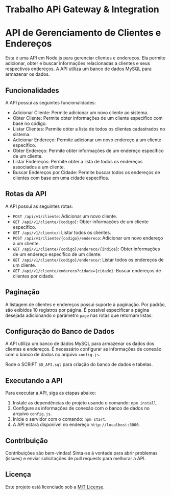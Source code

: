 
# Trabalho APi Gateway & Integration

# API de Gerenciamento de Clientes e Endereços

Esta é uma API em Node.js para gerenciar clientes e endereços. Ela permite adicionar, obter e buscar informações relacionadas a clientes e seus respectivos endereços. A API utiliza um banco de dados MySQL para armazenar os dados.

## Funcionalidades

A API possui as seguintes funcionalidades:

- Adicionar Cliente: Permite adicionar um novo cliente ao sistema.
- Obter Cliente: Permite obter informações de um cliente específico com base no código.
- Listar Clientes: Permite obter a lista de todos os clientes cadastrados no sistema.
- Adicionar Endereço: Permite adicionar um novo endereço a um cliente específico.
- Obter Endereço: Permite obter informações de um endereço específico de um cliente.
- Listar Endereços: Permite obter a lista de todos os endereços associados a um cliente.
- Buscar Endereços por Cidade: Permite buscar todos os endereços de clientes com base em uma cidade específica.

## Rotas da API

A API possui as seguintes rotas:

- `POST /api/v1/cliente`: Adicionar um novo cliente.
- `GET /api/v1/cliente/{codigo}`: Obter informações de um cliente específico.
- `GET /api/v1/cliente/`: Listar todos os clientes.
- `POST /api/v1/cliente/{codigo}/endereco`: Adicionar um novo endereço a um cliente.
- `GET /api/v1/cliente/{codigo}/endereco/{indice}`: Obter informações de um endereço específico de um cliente.
- `GET /api/v1/cliente/{codigo}/endereco/`: Listar todos os endereços de um cliente.
- `GET /api/v1/cliente/endereco?cidade={cidade}`: Buscar endereços de clientes por cidade.

## Paginação

A listagem de clientes e endereços possui suporte à paginação. Por padrão, são exibidos 10 registros por página. É possível especificar a página desejada adicionando o parâmetro `page` nas rotas que retornam listas.

## Configuração do Banco de Dados

A API utiliza um banco de dados MySQL para armazenar os dados dos clientes e endereços. É necessário configurar as informações de conexão com o banco de dados no arquivo `config.js`.

Rode o SCRIPT `BD_API.sql` para criação do banco de dados e tabelas.

## Executando a API

Para executar a API, siga as etapas abaixo:

1. Instale as dependências do projeto usando o comando: `npm install`.
2. Configure as informações de conexão com o banco de dados no arquivo `config.js`.
3. Inicie o servidor com o comando: `npm start`.
4. A API estará disponível no endereço `http://localhost:3000`.

## Contribuição

Contribuições são bem-vindas! Sinta-se à vontade para abrir problemas (issues) e enviar solicitações de pull requests para melhorar a API.

## Licença

Este projeto está licenciado sob a [MIT License](https://opensource.org/licenses/MIT).
